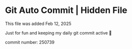 # Git Auto Commit | Hidden File

This file was added Feb 12, 2025

Just for fun and keeping my daily git commit active 🤪

commit number: 250739
